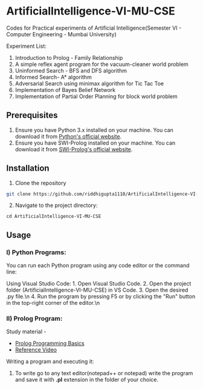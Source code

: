 # ArtificialIntelligence-VI-MU-CSE
Codes for Practical experiments of Artificial Intelligence(Semester VI - Computer Engineering - Mumbai University)

Experiment List:
1. Introduction to Prolog - Family Relationship
2. A simple reflex agent program for the vacuum-cleaner world problem
3. Uninformed Search - BFS and DFS algorithm
4. Informed Search- A* algorithm
5. Adversarial Search using minimax algorithm for Tic Tac Toe
6. Implementation of Bayes Belief Network
7. Implementation of Partial Order Planning for block world problem

## Prerequisites

1. Ensure you have Python 3.x installed on your machine. You can download it from [Python's official website](https://www.python.org/downloads/).
2. Ensure you have SWI-Prolog installed on your machine. You can download it from [SWI-Prolog's official website](https://www.swi-prolog.org/download/stable).

## Installation
1. Clone the repository
```bash
git clone https://github.com/riddhigupta1110/ArtificialIntelligence-VI-MU-CSE.git
```
2. Navigate to the project directory:
```shell
cd ArtificialIntelligence-VI-MU-CSE
```

## Usage
### **I) Python Programs:**
You can run each Python program using any code editor or the command line:

Using Visual Studio Code:
    1. Open Visual Studio Code.
    2. Open the project folder (ArtificialIntelligence-VI-MU-CSE) in VS Code.
    3. Open the desired .py file.\n
    4. Run the program by pressing F5 or by clicking the "Run" button in the top-right corner of the editor.\n

### **II) Prolog Program:**
Study material - 
- [Prolog Programming Basics](https://youtu.be/4F2FLNQ6yms?si=EqIMIEhbktIR1t48)
- [Reference Video](https://youtu.be/-v1K9AnkAeM?si=krWWyNBsVKg9oHjn)

Writing a program and executing it:
1. To write go to any text editor(notepad++ or notepad) write the program and save it with **.pl** extension in the folder of your
choice.

 

